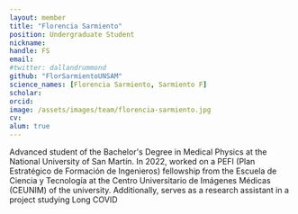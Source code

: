 ```yaml
---
layout: member
title: "Florencia Sarmiento"
position: Undergraduate Student
nickname: 
handle: FS
email: 
#twitter: dallandrummond
github: "FlorSarmientoUNSAM"
science_names: [Florencia Sarmiento, Sarmiento F]
scholar: 
orcid: 
image: /assets/images/team/florencia-sarmiento.jpg
cv: 
alum: true
---
```

Advanced student of the Bachelor's Degree in Medical Physics at the National University of San Martín. In 2022, worked on a PEFI (Plan Estratégico de Formación de Ingenieros) fellowship from the Escuela de Ciencia y Tecnología at the Centro Universitario de Imágenes Médicas (CEUNIM) of the university. Additionally, serves as a research assistant in a project studying Long COVID
